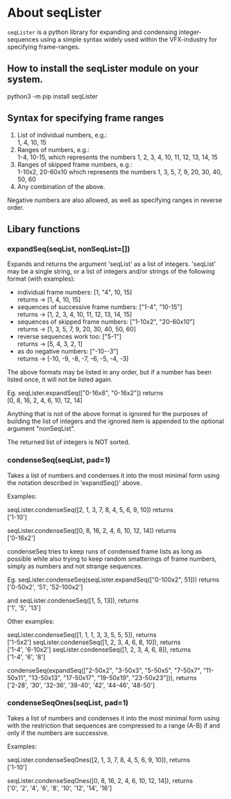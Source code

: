 # About seqLister

`seqLister` is a python library for expanding and condensing
integer-sequences using a simple syntax widely used within
the VFX-industry for specifying frame-ranges.

## How to install the seqLister module on your system.

python3 -m pip install seqLister

## Syntax for specifying frame ranges

1.  List of individual numbers, e.g.:  
    1, 4, 10, 15
2.  Ranges of numbers, e.g.:  
    1-4, 10-15, which represents the numbers 1, 2, 3, 4, 10, 11, 12, 13, 14, 15
3.  Ranges of skipped frame numbers, e.g.:  
    1-10x2, 20-60x10 which represents the numbers 1, 3, 5, 7, 9, 20, 30, 40, 50, 60
4.  Any combination of the above.

Negative numbers are also allowed, as well as specifying ranges in reverse order.

## Libary functions

### expandSeq(seqList, nonSeqList=[])

Expands and returns the argument 'seqList' as a list of integers.
'seqList' may be a single string,
or a list of integers and/or
strings of the following format (with examples):

-   individual frame numbers: [1, "4", 10, 15]  
    returns -> [1, 4, 10, 15]
-   sequences of successive frame numbers: ["1-4", "10-15"]  
    returns -> [1, 2, 3, 4, 10, 11, 12, 13, 14, 15]
-   sequences of skipped frame numbers: ["1-10x2", "20-60x10"]  
    returns -> [1, 3, 5, 7, 9, 20, 30, 40, 50, 60]
-   reverse sequences work too: ["5-1"]  
    returns -> [5, 4, 3, 2, 1]
-   as do negative numbers: ["-10--3"]  
    returns -> [-10, -9, -8, -7, -6, -5, -4, -3]

The above formats may be listed in any order, but if a number has
been listed once, it will not be listed again.

Eg. seqLister.expandSeq(["0-16x8", "0-16x2"]) returns  
[0, 8, 16, 2, 4, 6, 10, 12, 14]

Anything that is not of the above format is ignored for
the purposes of building the list of integers and the ignored
item is appended to the optional argument "nonSeqList".

The returned list of integers is NOT sorted.

### condenseSeq(seqList, pad=1)

Takes a list of numbers and condenses it into the most minimal
form using the notation described in 'expandSeq()' above.

Examples:  

seqLister.condenseSeq([2, 1, 3, 7, 8, 4, 5, 6, 9, 10]) returns   
['1-10']

seqLister.condenseSeq([0, 8, 16, 2, 4, 6, 10, 12, 14]) returns   
['0-16x2']

condenseSeq tries to keep runs of condensed frame lists as
long as possible while also trying to keep random smatterings
of frame numbers, simply as numbers and not strange sequences.

Eg. seqLister.condenseSeq(seqLister.expandSeq(["0-100x2", 51])) returns   
['0-50x2', '51', '52-100x2']

and seqLister.condenseSeq([1, 5, 13]), returns  
['1', '5', '13']

Other examples:

seqLister.condenseSeq([1, 1, 1, 3, 3, 5, 5, 5]), returns  
['1-5x2']
seqLister.condenseSeq([1, 2, 3, 4, 6, 8, 10]), returns  
['1-4', '6-10x2']
seqLister.condenseSeq([1, 2, 3, 4, 6, 8]), returns  
['1-4', '6', '8']

condenseSeq(expandSeq(["2-50x2", "3-50x3", "5-50x5", "7-50x7", "11-50x11", "13-50x13", "17-50x17", "19-50x19", "23-50x23"])), returns  
['2-28', '30', '32-36', '38-40', '42', '44-46', '48-50']

### condenseSeqOnes(seqList, pad=1)

Takes a list of numbers and condenses it into the most minimal
form using with the restriction that sequences are compressed
to a range (A-B) if and only if the numbers are successive.

Examples:

seqLister.condenseSeqOnes([2, 1, 3, 7, 8, 4, 5, 6, 9, 10]), returns   
['1-10']

seqLister.condenseSeqOnes([0, 8, 16, 2, 4, 6, 10, 12, 14]), returns   
['0', '2', '4', '6', '8', '10', '12', '14', '16']

